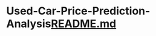 # Used-Car-Price-Prediction-Analysis[README.md](https://github.com/Guruprasath59/Used-Car-Price-Prediction-Analysis/files/8195115/README.md)

